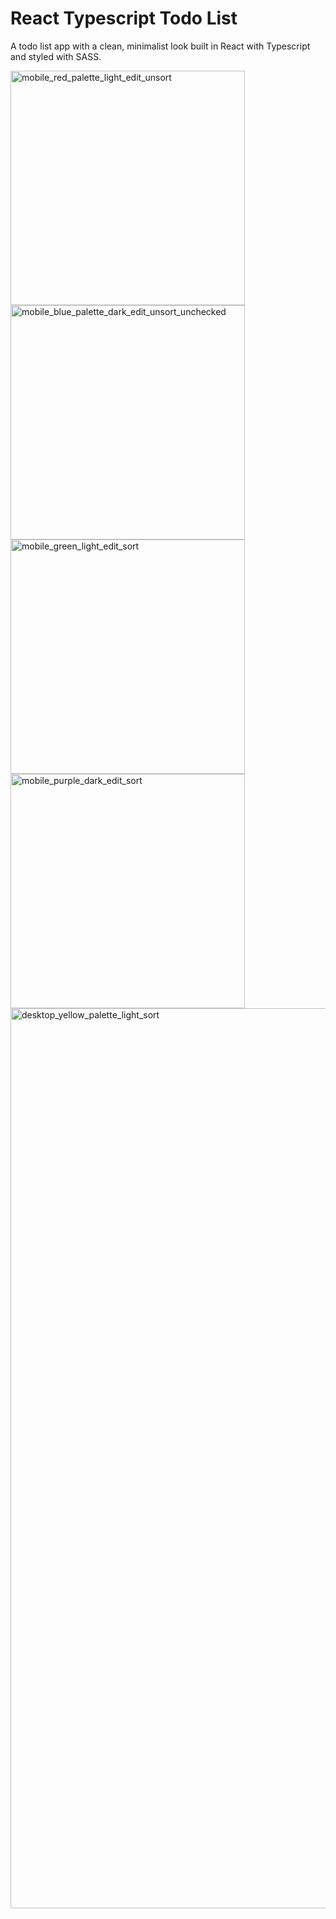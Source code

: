 # React Typescript Todo List

A todo list app with a clean, minimalist look built in React with Typescript and styled with SASS.

<img width="375" alt="mobile_red_palette_light_edit_unsort" src="https://user-images.githubusercontent.com/49978356/207486368-723dca07-404d-47b2-9bad-bfcea1985dd3.png">
<img width="375" alt="mobile_blue_palette_dark_edit_unsort_unchecked" src="https://user-images.githubusercontent.com/49978356/207486404-94d1b100-9781-4cba-a186-42e00b2cdeee.png">
<img width="375" alt="mobile_green_light_edit_sort" src="https://user-images.githubusercontent.com/49978356/207486454-123031a4-dc67-4f56-94ef-e5e74e6d1d00.png">
<img width="375" alt="mobile_purple_dark_edit_sort" src="https://user-images.githubusercontent.com/49978356/207486457-5c22fdb1-3465-4d42-a763-81f53c017c5a.png">
<img width="1440" alt="desktop_yellow_palette_light_sort" src="https://user-images.githubusercontent.com/49978356/207486463-b5eae2e3-9f62-40d2-8bf0-7a0cb80b14ad.png">
